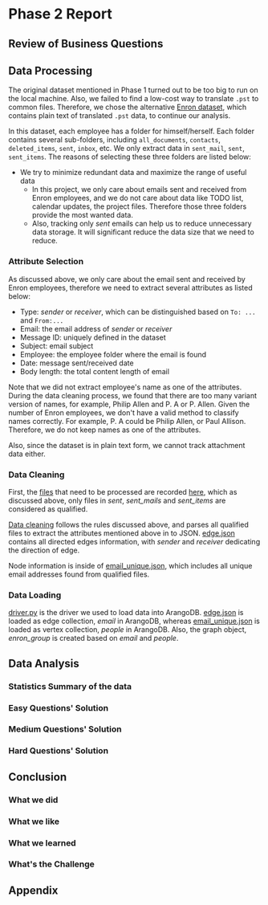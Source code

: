 # Phase 2 Report

## Review of Business Questions
## Data Processing
The original dataset mentioned in Phase 1 turned out to be too big to run on the local machine. Also, we failed to find a low-cost way to translate ```.pst``` to common files. Therefore, we chose the alternative [Enron dataset](http://www.cs.cmu.edu/~enron/), which contains plain text of translated ```.pst``` data, to continue our analysis.

In this dataset, each employee has a folder for himself/herself. Each folder contains several sub-folders, including ```all_documents```, ```contacts```, ```deleted_items```, ```sent```, ```inbox```, etc. We only extract data in ```sent_mail```, ```sent```, ```sent_items```. The reasons of selecting these three folders are listed below:

- We try to minimize redundant data and maximize the range of useful data
	- In this project, we only care about emails sent and received from Enron employees, and we do not care about data like TODO list, calendar updates, the project files. Therefore those three folders provide the most wanted data.
	- Also, tracking only *sent* emails can help us to reduce unnecessary data storage. It will significant reduce the data size that we need to reduce.

### Attribute Selection
As discussed above, we only care about the email sent and received by Enron employees, therefore we need to extract several attributes as listed below:

- Type: *sender* or *receiver*, which can be distinguished based on ```To: ...``` and ```From:...```
- Email: the email address of *sender* or *receiver*
- Message ID: uniquely defined in the dataset
- Subject: email subject
- Employee: the employee folder where the email is found
- Date: message sent/received date
- Body length: the total content length of email

Note that we did not extract employee's name as one of the attributes. During the data cleaning process, we found that there are too many variant version of names, for example, Philip Allen and P. A or P. Allen. Given the number of Enron employees, we don't have a valid method to classify names correctly. For example, P. A could be Philip Allen, or Paul Allison. Therefore, we do not keep names as one of the attributes.

Also, since the dataset is in plain text form, we cannot track attachment data either.

### Data Cleaning
First, the [files](https://github.com/palooney/NoSQL_UseCase/blob/master/file_path.txt) that need to be processed are recorded [here](https://github.com/palooney/NoSQL_UseCase/blob/master/parser.py), which as discussed above, only files in *sent*, *sent_mails* and *sent_items* are considered as qualified.

[Data cleaning](https://github.com/palooney/NoSQL_UseCase/blob/master/cleanser.py) follows the rules discussed above, and parses all qualified files to extract the attributes mentioned above in to JSON. [edge.json](https://github.com/palooney/NoSQL_UseCase/blob/master/edge.json) contains all directed edges information, with *sender* and *receiver* dedicating the direction of edge.

Node information is inside of [email_unique.json](https://github.com/palooney/NoSQL_UseCase/blob/master/email_unique.json), which includes all unique email addresses found from qualified files.

### Data Loading
[driver.py](https://github.com/palooney/NoSQL_UseCase/blob/master/driver.py) is the driver we used to load data into ArangoDB. [edge.json](https://github.com/palooney/NoSQL_UseCase/blob/master/edge.json) is loaded as edge collection, *email* in ArangoDB, whereas  [email_unique.json](https://github.com/palooney/NoSQL_UseCase/blob/master/email_unique.json) is loaded as vertex collection, *people* in ArangoDB. Also, the graph object, *enron_group* is created based on *email* and *people*.

## Data Analysis
### Statistics Summary of the data
### Easy Questions' Solution
### Medium Questions' Solution
### Hard Questions' Solution
## Conclusion
### What we did
### What we like
### What we learned
### What's the Challenge
## Appendix


